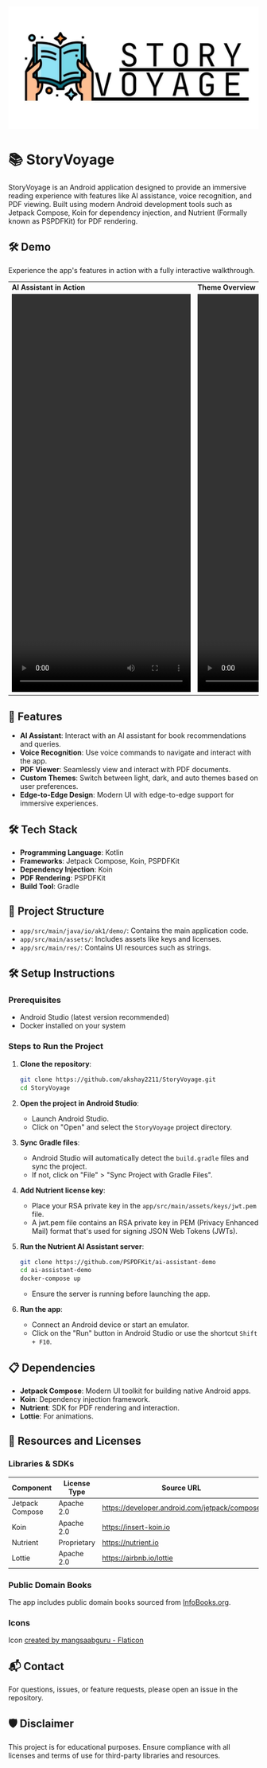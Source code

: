 ![banner.jpg](demo/banner.jpg)
# 📚 StoryVoyage

StoryVoyage is an Android application designed to provide an immersive reading experience with features like AI assistance, voice recognition, and PDF viewing. Built using modern Android development tools such as Jetpack Compose, Koin for dependency injection, and Nutrient (Formally known as PSPDFKit) for PDF rendering.

## 🛠 Demo
Experience the app's features in action with a fully interactive walkthrough.

<table>
  <tr>
    <td><b>AI Assistant in Action</b></td>
    <td><b>Theme Overview</b></td>
    <td><b>PDF Viewer Showcase</b></td>
    <td><b>Voice Recognition Demo</b></td>

  </tr>
  <tr>
    <td>
      <video src="demo/ai-chat.mov" width="360" height="800" controls></video>
    </td>
    <td>
      <video src="demo/theme.mov" width="360" height="800" controls></video>
    </td>
    <td>
      <video src="demo/reader.mov" width="360" height="800" controls></video>
    </td>
    <td>
      <video src="demo/voice-recognition.mov" width="360" height="800" controls></video>
    </td>
  </tr>
</table>

## 🚀 Features

- **AI Assistant**: Interact with an AI assistant for book recommendations and queries.
- **Voice Recognition**: Use voice commands to navigate and interact with the app.
- **PDF Viewer**: Seamlessly view and interact with PDF documents.
- **Custom Themes**: Switch between light, dark, and auto themes based on user preferences.
- **Edge-to-Edge Design**: Modern UI with edge-to-edge support for immersive experiences.

## 🛠 Tech Stack

- **Programming Language**: Kotlin
- **Frameworks**: Jetpack Compose, Koin, PSPDFKit
- **Dependency Injection**: Koin
- **PDF Rendering**: PSPDFKit
- **Build Tool**: Gradle

## 📂 Project Structure

- `app/src/main/java/io/ak1/demo/`: Contains the main application code.
- `app/src/main/assets/`: Includes assets like keys and licenses.
- `app/src/main/res/`: Contains UI resources such as strings.

## 🛠 Setup Instructions

### Prerequisites

- Android Studio (latest version recommended)
- Docker installed on your system

### Steps to Run the Project

1. **Clone the repository**:
   ```bash
   git clone https://github.com/akshay2211/StoryVoyage.git
   cd StoryVoyage
   ```

2. **Open the project in Android Studio**:
    - Launch Android Studio.
    - Click on "Open" and select the `StoryVoyage` project directory.

3. **Sync Gradle files**:
    - Android Studio will automatically detect the `build.gradle` files and sync the project.
    - If not, click on "File" > "Sync Project with Gradle Files".

4. **Add Nutrient license key**:
    - Place your RSA private key in the `app/src/main/assets/keys/jwt.pem` file.
    - A jwt.pem file contains an RSA private key in PEM (Privacy Enhanced Mail) format that's used for signing JSON Web Tokens (JWTs).

5. **Run the Nutrient AI Assistant server**:
   ```bash
   git clone https://github.com/PSPDFKit/ai-assistant-demo
   cd ai-assistant-demo
   docker-compose up
   ```
    - Ensure the server is running before launching the app.

6. **Run the app**:
    - Connect an Android device or start an emulator.
    - Click on the "Run" button in Android Studio or use the shortcut `Shift + F10`.

## 📋 Dependencies

- **Jetpack Compose**: Modern UI toolkit for building native Android apps.
- **Koin**: Dependency injection framework.
- **Nutrient**: SDK for PDF rendering and interaction.
- **Lottie**: For animations.

## 📘 Resources and Licenses

### Libraries & SDKs

| Component       | License Type | Source URL                                    |
|-----------------|--------------|-----------------------------------------------|
| Jetpack Compose | Apache 2.0   | https://developer.android.com/jetpack/compose |
| Koin            | Apache 2.0   | https://insert-koin.io                        |
| Nutrient        | Proprietary  | https://nutrient.io                          |
| Lottie          | Apache 2.0   | https://airbnb.io/lottie                      |

### Public Domain Books

The app includes public domain books sourced from [InfoBooks.org](https://www.infobooks.org).

### Icons 
Icon <a href="https://www.flaticon.com/free-icons/reading" title="reading icons">created by mangsaabguru - Flaticon</a>

## 📬 Contact

For questions, issues, or feature requests, please open an issue in the repository.

## 🛡 Disclaimer

This project is for educational purposes. Ensure compliance with all licenses and terms of use for third-party libraries and resources.